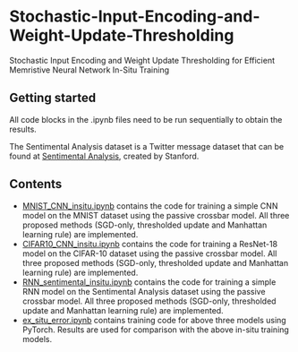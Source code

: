 # Stochastic-Input-Encoding-and-Weight-Update-Thresholding
Stochastic Input Encoding and Weight Update Thresholding for Efficient Memristive Neural Network In-Situ Training

## Getting started
All code blocks in the .ipynb files need to be run sequentially to obtain the results.

The Sentimental Analysis dataset is a Twitter message dataset that can be found at [Sentimental Analysis](http://www.sentiment140.com/), created by Stanford.

## Contents
- [MNIST_CNN_insitu.ipynb](../main/MNIST_CNN_insitu.ipynb) contains the code for training a simple CNN model on the MNIST dataset using the passive crossbar model. All three proposed methods (SGD-only, thresholded update and Manhattan learning rule) are implemented.
- [CIFAR10_CNN_insitu.ipynb](../main/CIFAR10_CNN_insitu.ipynb) contains the code for training a ResNet-18 model on the CIFAR-10 dataset using the passive crossbar model. All three proposed methods (SGD-only, thresholded update and Manhattan learning rule) are implemented.
- [RNN_sentimental_insitu.ipynb](../main/RNN_sentimental_in_situ.ipynb) contains the code for training a simple RNN model on the Sentimental Analysis dataset using the passive crossbar model. All three proposed methods (SGD-only, thresholded update and Manhattan learning rule) are implemented.
- [ex_situ_error.ipynb](../main/ex_situ_error.ipynb) contains training code for above three models using PyTorch. Results are used for comparison with the above in-situ training models.
